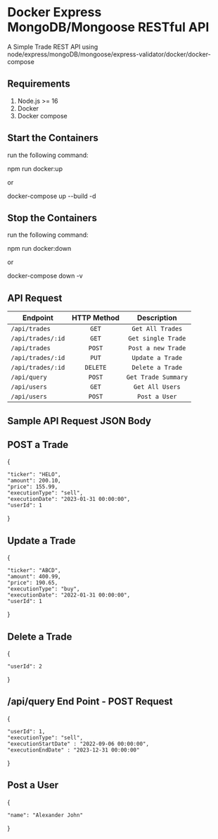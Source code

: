 # Docker Express MongoDB/Mongoose RESTful API

A Simple Trade REST API using node/express/mongoDB/mongoose/express-validator/docker/docker-compose

## Requirements

1. Node.js >= 16
2. Docker
3. Docker compose

## Start the Containers

run the following command:

npm run docker:up

or

docker-compose up --build -d

## Stop the Containers

run the following command:

npm run docker:down

or

docker-compose down -v

## API Request

| Endpoint          | HTTP Method |     Description     |
| ----------------- | :---------: | :-----------------: |
| `/api/trades`     |    `GET`    |  `Get All Trades`   |
| `/api/trades/:id` |    `GET`    | `Get single Trade`  |
| `/api/trades`     |   `POST`    | `Post a new Trade`  |
| `/api/trades/:id` |    `PUT`    |  `Update a Trade`   |
| `/api/trades/:id` |  `DELETE`   |  `Delete a Trade`   |
| `/api/query`      |   `POST`    | `Get Trade Summary` |
| `/api/users`      |    `GET`    |   `Get All Users`   |
| `/api/users`      |   `POST`    |    `Post a User`    |

## Sample API Request JSON Body

## POST a Trade

{

    "ticker": "HELO",
    "amount": 200.10,
    "price": 155.99,
    "executionType": "sell",
    "executionDate": "2023-01-31 00:00:00",
    "userId": 1
    
}

## Update a Trade

{

    "ticker": "ABCD",
    "amount": 400.99,
    "price": 190.65,
    "executionType": "buy",
    "executionDate": "2022-01-31 00:00:00",
    "userId": 1

}

## Delete a Trade

{

    "userId": 2

}

## /api/query End Point - POST Request

{

    "userId": 1,
    "executionType": "sell",
    "executionStartDate" : "2022-09-06 00:00:00",
    "executionEndDate" : "2023-12-31 00:00:00"

}

## Post a User

{

    "name": "Alexander John"

}
